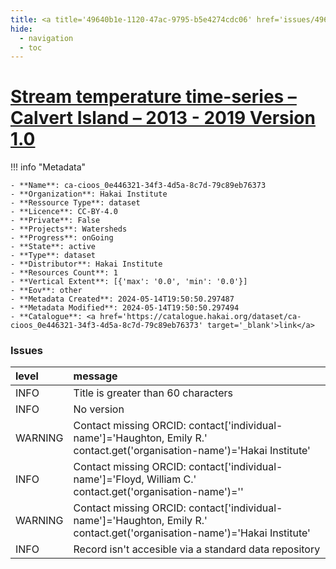 ```yaml
---
title: <a title='49640b1e-1120-47ac-9795-b5e4274cdc06' href='issues/49640b1e-1120-47ac-9795-b5e4274cdc06/' target='_blank'>Stream temperature time-series – Calvert Island – 2013 - 2019 Version 1.0</a>
hide:
  - navigation
  - toc
---
```


# <a title='49640b1e-1120-47ac-9795-b5e4274cdc06' href='issues/49640b1e-1120-47ac-9795-b5e4274cdc06/' target='_blank'>Stream temperature time-series – Calvert Island – 2013 - 2019 Version 1.0</a>

<div id='map'></div>

!!! info "Metadata"
    
    - **Name**: ca-cioos_0e446321-34f3-4d5a-8c7d-79c89eb76373 
    - **Organization**: Hakai Institute 
    - **Ressource Type**: dataset 
    - **Licence**: CC-BY-4.0 
    - **Private**: False 
    - **Projects**: Watersheds 
    - **Progress**: onGoing 
    - **State**: active 
    - **Type**: dataset 
    - **Distributor**: Hakai Institute 
    - **Resources Count**: 1 
    - **Vertical Extent**: [{'max': '0.0', 'min': '0.0'}] 
    - **Eov**: other 
    - **Metadata Created**: 2024-05-14T19:50:50.297487 
    - **Metadata Modified**: 2024-05-14T19:50:50.297494 
    - **Catalogue**: <a href='https://catalogue.hakai.org/dataset/ca-cioos_0e446321-34f3-4d5a-8c7d-79c89eb76373' target='_blank'>link</a> 

### Issues

| level   | message                                                                                                                   |
|:--------|:--------------------------------------------------------------------------------------------------------------------------|
| INFO    | Title is greater than 60 characters                                                                                       |
| INFO    | No version                                                                                                                |
| WARNING | Contact missing ORCID: contact['individual-name']='Haughton, Emily R.' contact.get('organisation-name')='Hakai Institute' |
| INFO    | Contact missing ORCID: contact['individual-name']='Floyd, William C.' contact.get('organisation-name')=''                 |
| WARNING | Contact missing ORCID: contact['individual-name']='Haughton, Emily R.' contact.get('organisation-name')='Hakai Institute' |
| INFO    | Record isn't accesible via a standard data repository                                                                     |

<script>
   document.addEventListener("DOMContentLoaded", function() {
    var map = L.map('map').setView([51.505, -125.09], 5);
    L.tileLayer('https://tile.openstreetmap.org/{z}/{x}/{y}.png', {
        maxZoom: 19,
        attribution: '&copy; <a href="http://www.openstreetmap.org/copyright">OpenStreetMap</a>'
    }).addTo(map);
    var geojsonFeature = {
        "type": "Feature",
        "properties": {
            "name" : "<a title='49640b1e-1120-47ac-9795-b5e4274cdc06' href='issues/49640b1e-1120-47ac-9795-b5e4274cdc06/' target='_blank'>Stream temperature time-series – Calvert Island – 2013 - 2019 Version 1.0</a>"
        },
        "geometry": {'type': 'Polygon', 'coordinates': [[[-128.25940955, 51.55841821], [-127.87488807, 51.55841821], [-127.87488807, 51.75224257], [-128.25940955, 51.75224257], [-128.25940955, 51.55841821]]]}
    }
    L.geoJSON(geojsonFeature).addTo(map);
   })
</script>